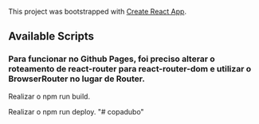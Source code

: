 This project was bootstrapped with [Create React App](https://github.com/facebook/create-react-app).

## Available Scripts

### Para funcionar no Github Pages, foi preciso alterar o roteamento de react-router para react-router-dom e utilizar o BrowserRouter no lugar de Router.


Realizar o npm run build.

Realizar o npm run deploy.
"# copadubo" 
